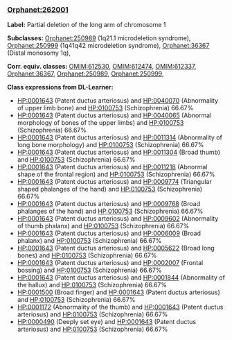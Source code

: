 
### [Orphanet:262001](http://www.orpha.net/ORDO/Orphanet_262001)
**Label:** Partial deletion of the long arm of chromosome 1

**Subclasses:** [Orphanet:250989](http://www.orpha.net/ORDO/Orphanet_250989) (1q21.1 microdeletion syndrome), [Orphanet:250999](http://www.orpha.net/ORDO/Orphanet_250999) (1q41q42 microdeletion syndrome), [Orphanet:36367](http://www.orpha.net/ORDO/Orphanet_36367) (Distal monosomy 1q), 

**Corr. equiv. classes:** [OMIM:612530](http://purl.obolibrary.org/obo/OMIM_612530), [OMIM:612474](http://purl.obolibrary.org/obo/OMIM_612474), [OMIM:612337](http://purl.obolibrary.org/obo/OMIM_612337), [Orphanet:36367](http://www.orpha.net/ORDO/Orphanet_36367), [Orphanet:250989](http://www.orpha.net/ORDO/Orphanet_250989), [Orphanet:250999](http://www.orpha.net/ORDO/Orphanet_250999), 

**Class expressions from DL-Learner:**

- [HP:0001643](http://purl.obolibrary.org/obo/HP_0001643) (Patent ductus arteriosus) and [HP:0040070](http://purl.obolibrary.org/obo/HP_0040070) (Abnormality of upper limb bone) and [HP:0100753](http://purl.obolibrary.org/obo/HP_0100753) (Schizophrenia) 66.67%
- [HP:0001643](http://purl.obolibrary.org/obo/HP_0001643) (Patent ductus arteriosus) and [HP:0040065](http://purl.obolibrary.org/obo/HP_0040065) (Abnormal morphology of bones of the upper limbs) and [HP:0100753](http://purl.obolibrary.org/obo/HP_0100753) (Schizophrenia) 66.67%
- [HP:0001643](http://purl.obolibrary.org/obo/HP_0001643) (Patent ductus arteriosus) and [HP:0011314](http://purl.obolibrary.org/obo/HP_0011314) (Abnormality of long bone morphology) and [HP:0100753](http://purl.obolibrary.org/obo/HP_0100753) (Schizophrenia) 66.67%
- [HP:0001643](http://purl.obolibrary.org/obo/HP_0001643) (Patent ductus arteriosus) and [HP:0011304](http://purl.obolibrary.org/obo/HP_0011304) (Broad thumb) and [HP:0100753](http://purl.obolibrary.org/obo/HP_0100753) (Schizophrenia) 66.67%
- [HP:0001643](http://purl.obolibrary.org/obo/HP_0001643) (Patent ductus arteriosus) and [HP:0011218](http://purl.obolibrary.org/obo/HP_0011218) (Abnormal shape of the frontal region) and [HP:0100753](http://purl.obolibrary.org/obo/HP_0100753) (Schizophrenia) 66.67%
- [HP:0001643](http://purl.obolibrary.org/obo/HP_0001643) (Patent ductus arteriosus) and [HP:0009774](http://purl.obolibrary.org/obo/HP_0009774) (Triangular shaped phalanges of the hand) and [HP:0100753](http://purl.obolibrary.org/obo/HP_0100753) (Schizophrenia) 66.67%
- [HP:0001643](http://purl.obolibrary.org/obo/HP_0001643) (Patent ductus arteriosus) and [HP:0009768](http://purl.obolibrary.org/obo/HP_0009768) (Broad phalanges of the hand) and [HP:0100753](http://purl.obolibrary.org/obo/HP_0100753) (Schizophrenia) 66.67%
- [HP:0001643](http://purl.obolibrary.org/obo/HP_0001643) (Patent ductus arteriosus) and [HP:0009602](http://purl.obolibrary.org/obo/HP_0009602) (Abnormality of thumb phalanx) and [HP:0100753](http://purl.obolibrary.org/obo/HP_0100753) (Schizophrenia) 66.67%
- [HP:0001643](http://purl.obolibrary.org/obo/HP_0001643) (Patent ductus arteriosus) and [HP:0006009](http://purl.obolibrary.org/obo/HP_0006009) (Broad phalanx) and [HP:0100753](http://purl.obolibrary.org/obo/HP_0100753) (Schizophrenia) 66.67%
- [HP:0001643](http://purl.obolibrary.org/obo/HP_0001643) (Patent ductus arteriosus) and [HP:0005622](http://purl.obolibrary.org/obo/HP_0005622) (Broad long bones) and [HP:0100753](http://purl.obolibrary.org/obo/HP_0100753) (Schizophrenia) 66.67%
- [HP:0001643](http://purl.obolibrary.org/obo/HP_0001643) (Patent ductus arteriosus) and [HP:0002007](http://purl.obolibrary.org/obo/HP_0002007) (Frontal bossing) and [HP:0100753](http://purl.obolibrary.org/obo/HP_0100753) (Schizophrenia) 66.67%
- [HP:0001643](http://purl.obolibrary.org/obo/HP_0001643) (Patent ductus arteriosus) and [HP:0001844](http://purl.obolibrary.org/obo/HP_0001844) (Abnormality of the hallux) and [HP:0100753](http://purl.obolibrary.org/obo/HP_0100753) (Schizophrenia) 66.67%
- [HP:0001500](http://purl.obolibrary.org/obo/HP_0001500) (Broad finger) and [HP:0001643](http://purl.obolibrary.org/obo/HP_0001643) (Patent ductus arteriosus) and [HP:0100753](http://purl.obolibrary.org/obo/HP_0100753) (Schizophrenia) 66.67%
- [HP:0001172](http://purl.obolibrary.org/obo/HP_0001172) (Abnormality of the thumb) and [HP:0001643](http://purl.obolibrary.org/obo/HP_0001643) (Patent ductus arteriosus) and [HP:0100753](http://purl.obolibrary.org/obo/HP_0100753) (Schizophrenia) 66.67%
- [HP:0000490](http://purl.obolibrary.org/obo/HP_0000490) (Deeply set eye) and [HP:0001643](http://purl.obolibrary.org/obo/HP_0001643) (Patent ductus arteriosus) and [HP:0100753](http://purl.obolibrary.org/obo/HP_0100753) (Schizophrenia) 66.67%


